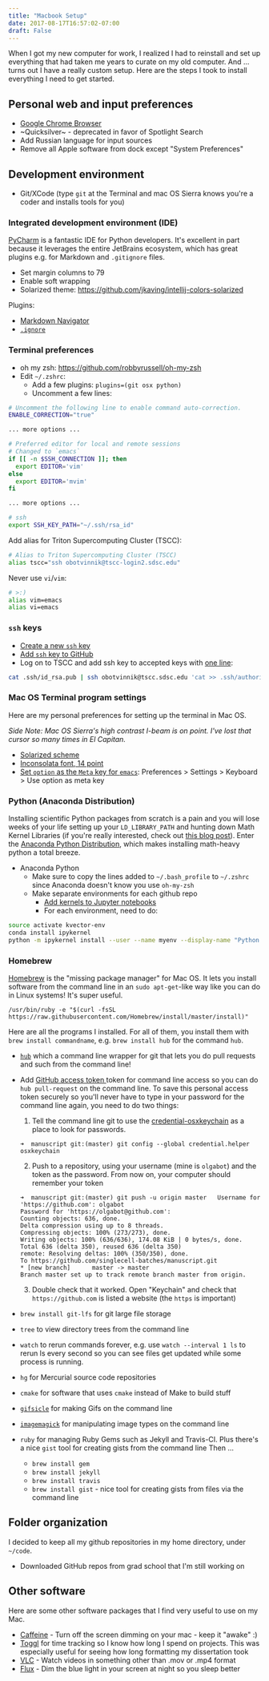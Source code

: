 ```yaml
---
title: "Macbook Setup"
date: 2017-08-17T16:57:02-07:00
draft: False
---
```


When I got my new computer for work, I realized I had to reinstall and set up
everything that had taken me years to curate on my old computer. And ... turns
out I have a really custom setup. Here are the steps I took to install
everything I need to get started.

## Personal web and input preferences

- [Google Chrome Browser](https://www.google.com/chrome/browser/desktop/index.html)
- ~Quicksilver~ - deprecated in favor of Spotlight Search
- Add Russian language for input sources
- Remove all Apple software from dock except "System Preferences"

## Development environment

- Git/XCode (type `git` at the Terminal and mac OS Sierra knows you're a coder
  and installs tools for you)

### Integrated development environment (IDE)

[PyCharm](https://www.jetbrains.com/pycharm/) is a fantastic IDE for Python
developers. It's excellent in part because it leverages the entire JetBrains
ecosystem, which has great plugins e.g. for Markdown and `.gitignore` files.

- Set margin columns to 79
- Enable soft wrapping
- Solarized theme: https://github.com/jkaving/intellij-colors-solarized

Plugins:

- [Markdown Navigator](https://vladsch.com/product/markdown-navigator)
- [`.ignore`](https://plugins.jetbrains.com/plugin/7495--ignore)


### Terminal preferences

- oh my zsh: https://github.com/robbyrussell/oh-my-zsh
- Edit `~/.zshrc`:
  - Add a few plugins: `plugins=(git osx python)`
  - Uncomment a few lines:

```bash
# Uncomment the following line to enable command auto-correction.
ENABLE_CORRECTION="true"

... more options ...

# Preferred editor for local and remote sessions
# Changed to `emacs`
if [[ -n $SSH_CONNECTION ]]; then
  export EDITOR='vim'
else
  export EDITOR='mvim'
fi

... more options ...

# ssh
export SSH_KEY_PATH="~/.ssh/rsa_id" 
```

Add alias for Triton Supercomputing Cluster (TSCC):

```bash
# Alias to Triton Supercomputing Cluster (TSCC)
alias tscc="ssh obotvinnik@tscc-login2.sdsc.edu"
```

Never use `vi`/`vim`:

```bash
# >:)
alias vim=emacs
alias vi=emacs
```

### `ssh` keys

- [Create a new `ssh` key](https://help.github.com/articles/generating-a-new-ssh-key-and-adding-it-to-the-ssh-agent/)
- [Add `ssh` key to GitHub](https://help.github.com/articles/adding-a-new-ssh-key-to-your-github-account/)
- Log on to TSCC and add ssh key to accepted keys with
[one line](http://www.linuxproblem.org/art_9.html):

```bash
cat .ssh/id_rsa.pub | ssh obotvinnik@tscc.sdsc.edu 'cat >> .ssh/authorized_keys'
```

### Mac OS Terminal program settings
Here are my personal preferences for setting up the terminal in Mac OS.

*Side
Note: Mac OS Sierra's high contrast I-beam is on point. I've lost that cursor
so many times in El Capitan.*

- [Solarized scheme](https://github.com/tomislav/osx-terminal.app-colors-solarized)
- [Inconsolata font, 14 point](https://fonts.google.com/specimen/Inconsolata)
- [Set `option` as the `Meta` key for `emacs`](https://www.emacswiki.org/emacs/EmacsForMacOS#toc21): Preferences > Settings > Keyboard > Use option as meta key

### Python (Anaconda Distribution)

Installing scientific Python packages from scratch is a pain and you will lose
weeks of your life setting up your `LD_LIBRARY_PATH` and hunting down Math
Kernel Libraries (if you're really interested, check out
[this blog post](http://alexsavio.github.io/numpy_scipy_mkl.html)). Enter the
[Anaconda Python Distribution](https://www.continuum.io/downloads), which makes
installing math-heavy python a total breeze.

- Anaconda Python
  - Make sure to copy the lines added to `~/.bash_profile` to `~/.zshrc` since Anaconda doesn't know you use `oh-my-zsh`
  - Make separate environments for each github repo
    - [Add kernels to Jupyter notebooks](https://ipython.readthedocs.io/en/latest/install/kernel_install.html)
    - For each environment, need to do:

```bash
source activate kvector-env
conda install ipykernel
python -m ipykernel install --user --name myenv --display-name "Python 3.6 (kvector-env)"
```
### Homebrew

[Homebrew](https://brew.sh/) is the "missing package manager" for Mac OS. It
lets you install software from the command line in an `sudo apt-get`-like way
like you can do in Linux systems! It's super useful.

```
/usr/bin/ruby -e "$(curl -fsSL https://raw.githubusercontent.com/Homebrew/install/master/install)"
```

Here are all the programs I installed. For all of them, you install them with
`brew install commandname`, e.g. `brew install hub` for the command `hub`.

- [`hub`](https://hub.github.com/) which a command line wrapper for git that
  lets you do pull requests and such from the command line!
- Add
  [GitHub access token ](https://help.github.com/articles/creating-a-personal-access-token-for-the-command-line/)token
  for command line access so you can do `hub pull-request` on the command line.
  To save this personal access token securely so you'll never have to type in
  your password for the command line again, you need to do two things:

  1. Tell the command line git to use the
  [credential-osxkeychain](https://help.github.com/articles/caching-your-github-password-in-git/)
  as a place to look for passwords.

  ```
  ➜  manuscript git:(master) git config --global credential.helper osxkeychain
  ```

  2. Push to a repository, using your username (mine is `olgabot`) and the
  token as the password. From now on, your computer should remember your token

  ```
  ➜  manuscript git:(master) git push -u origin master   Username for 'https://github.com': olgabot
  Password for 'https://olgabot@github.com': 
  Counting objects: 636, done.
  Delta compression using up to 8 threads.
  Compressing objects: 100% (273/273), done.
  Writing objects: 100% (636/636), 174.08 KiB | 0 bytes/s, done.
  Total 636 (delta 350), reused 636 (delta 350)
  remote: Resolving deltas: 100% (350/350), done.
  To https://github.com/singlecell-batches/manuscript.git
  * [new branch]      master -> master
  Branch master set up to track remote branch master from origin.
  ```

  3. Double check that it worked. Open "Keychain" and check that
  `https://github.com` is listed a website (the `https` is important)

- `brew install git-lfs` for git large file storage
- `tree` to view directory trees from the command line
- `watch` to rerun commands forever, e.g. use `watch --interval 1 ls` to
rerun ls every second so you can see files get updated while some process
is running.
- `hg` for Mercurial source code repositories
- `cmake` for software that uses `cmake` instead of Make to build stuff
- [`gifsicle`](https://www.lcdf.org/gifsicle/) for making Gifs on the command line
- [`imagemagick`](https://www.imagemagick.org/script/index.php) for
manipulating image types on the command line
- `ruby` for managing Ruby Gems such as Jekyll and Travis-CI. Plus there's a
  nice `gist` tool for creating gists from the command line Then ...
    - `brew install gem`
    - `brew install jekyll`
    - `brew install travis`
  - `brew install gist` - nice tool for creating gists from files via the
    command line

## Folder organization

I decided to keep all my github repositories in my home directory, under `~/code`.

- Downloaded GitHub repos from grad school that I'm still working on

## Other software
Here are some other software packages that I find very useful to use on my Mac.

- [Caffeine](http://lightheadsw.com/caffeine/) - Turn off the screen dimming on
  your mac - keep it "awake" :)
- [Toggl](https://www.toggl.com) for time tracking so I know how long I spend on projects. This was especially useful for seeing how long formatting my dissertation took
- [VLC](http://www.videolan.org/vlc/index.html) - Watch videos in something
  other than .mov or .mp4 format
- [Flux](https://justgetflux.com/) - Dim the blue light in your screen at night
  so you sleep better